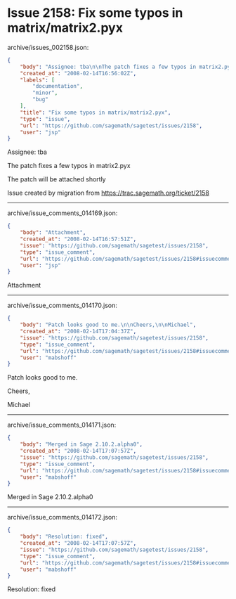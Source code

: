 # Issue 2158: Fix some typos in matrix/matrix2.pyx

archive/issues_002158.json:
```json
{
    "body": "Assignee: tba\n\nThe patch fixes a few typos in matrix2.pyx\n\nThe patch will be attached shortly\n\nIssue created by migration from https://trac.sagemath.org/ticket/2158\n\n",
    "created_at": "2008-02-14T16:56:02Z",
    "labels": [
        "documentation",
        "minor",
        "bug"
    ],
    "title": "Fix some typos in matrix/matrix2.pyx",
    "type": "issue",
    "url": "https://github.com/sagemath/sagetest/issues/2158",
    "user": "jsp"
}
```
Assignee: tba

The patch fixes a few typos in matrix2.pyx

The patch will be attached shortly

Issue created by migration from https://trac.sagemath.org/ticket/2158





---

archive/issue_comments_014169.json:
```json
{
    "body": "Attachment",
    "created_at": "2008-02-14T16:57:51Z",
    "issue": "https://github.com/sagemath/sagetest/issues/2158",
    "type": "issue_comment",
    "url": "https://github.com/sagemath/sagetest/issues/2158#issuecomment-14169",
    "user": "jsp"
}
```

Attachment



---

archive/issue_comments_014170.json:
```json
{
    "body": "Patch looks good to me.\n\nCheers,\n\nMichael",
    "created_at": "2008-02-14T17:04:37Z",
    "issue": "https://github.com/sagemath/sagetest/issues/2158",
    "type": "issue_comment",
    "url": "https://github.com/sagemath/sagetest/issues/2158#issuecomment-14170",
    "user": "mabshoff"
}
```

Patch looks good to me.

Cheers,

Michael



---

archive/issue_comments_014171.json:
```json
{
    "body": "Merged in Sage 2.10.2.alpha0",
    "created_at": "2008-02-14T17:07:57Z",
    "issue": "https://github.com/sagemath/sagetest/issues/2158",
    "type": "issue_comment",
    "url": "https://github.com/sagemath/sagetest/issues/2158#issuecomment-14171",
    "user": "mabshoff"
}
```

Merged in Sage 2.10.2.alpha0



---

archive/issue_comments_014172.json:
```json
{
    "body": "Resolution: fixed",
    "created_at": "2008-02-14T17:07:57Z",
    "issue": "https://github.com/sagemath/sagetest/issues/2158",
    "type": "issue_comment",
    "url": "https://github.com/sagemath/sagetest/issues/2158#issuecomment-14172",
    "user": "mabshoff"
}
```

Resolution: fixed
